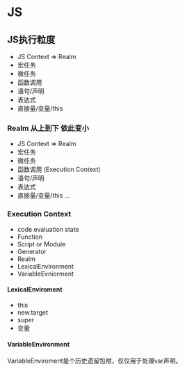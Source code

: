 # JS

## JS执行粒度
- JS Context => Realm
- 宏任务
- 微任务
- 函数调用
- 语句/声明
- 表达式
- 直接量/变量/this


### Realm  从上到下 依此变小
 - JS Context => Realm
 - 宏任务
 - 微任务
 - 函数调用 (Execution Context)
 - 语句/声明
 - 表达式
 - 直接量/变量/this ...

### Execution Context
 - code evaluation state
 - Function 
 - Script or Module
 - Generator
 - Realm
 - LexicalEnvironment
 - VariableEvniorment

#### LexicalEnviroment
 - this
 - new.target
 - super
 - 变量


#### VariableEnvironment
VariableEnviroment是个历史遗留包袱，仅仅用于处理var声明。


